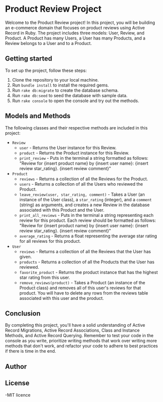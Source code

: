 # Product Review Project

Welcome to the Product Review project! In this project, you will be building an e-commerce domain that focuses on product reviews using Active Record in Ruby. The project includes three models: User, Review, and Product. A Product has many Users, a User has many Products, and a Review belongs to a User and to a Product.

## Getting started

To set up the project, follow these steps:

1. Clone the repository to your local machine.
2. Run `bundle install` to install the required gems.
3. Run `rake db:migrate` to create the database schema.
4. Run `rake db:seed` to seed the database with sample data.
5. Run `rake console` to open the console and try out the methods.

## Models and Methods

The following classes and their respective methods are included in this project:

- `Review`
  - `user` - Returns the User instance for this Review.
  - `product` - Returns the Product instance for this Review.
  - `print_review` - Puts in the terminal a string formatted as follows: "Review for {insert product name} by {insert user name}: {insert review star_rating}. {insert review comment}"
- `Product`
  - `reviews` - Returns a collection of all the Reviews for the Product.
  - `users` - Returns a collection of all the Users who reviewed the Product.
  - `leave_review(user, star_rating, comment)` - Takes a User (an instance of the User class), a `star_rating` (integer), and a `comment` (string) as arguments, and creates a new Review in the database associated with this Product and the User.
  - `print_all_reviews` - Puts in the terminal a string representing each review for this product. Each review should be formatted as follows: "Review for {insert product name} by {insert user name}: {insert review star_rating}. {insert review comment}"
  - `average_rating` - Returns a float representing the average star rating for all reviews for this product.
- `User`
  - `reviews` - Returns a collection of all the Reviews that the User has given.
  - `products` - Returns a collection of all the Products that the User has reviewed.
  - `favorite_product` - Returns the product instance that has the highest star rating from this user.
  - `remove_reviews(product)` - Takes a Product (an instance of the Product class) and removes all of this user's reviews for that product. You will have to delete any rows from the reviews table associated with this user and the product.

## Conclusion

By completing this project, you'll have a solid understanding of Active Record Migrations, Active Record Associations, Class and Instance Methods, and Active Record Querying. Remember to test your code in the console as you write, prioritize writing methods that work over writing more methods that don't work, and refactor your code to adhere to best practices if there is time in the end. 

## Author



## License

-MIT licence
